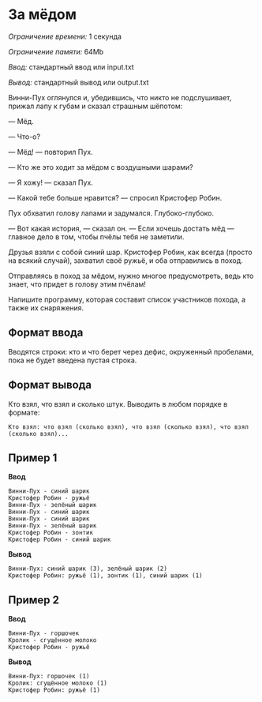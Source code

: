 # За мёдом

*Ограничение времени:* 1 секунда

*Ограничение памяти:* 64Mb

*Ввод:* стандартный ввод или input.txt

*Вывод:* стандартный вывод или output.txt

Винни-Пух оглянулся и, убедившись, что никто не подслушивает, прижал лапу к губам и сказал страшным шёпотом:

— Мёд.

— Что-о?

— Мёд! — повторил Пух.

— Кто же это ходит за мёдом с воздушными шарами?

— Я хожу! — сказал Пух.

— Какой тебе больше нравится? — спросил Кристофер Робин.

Пух обхватил голову лапами и задумался. Глубоко-глубоко.

— Вот какая история, — сказал он. — Если хочешь достать мёд — главное дело в том, чтобы пчёлы тебя не заметили.

Друзья взяли с собой синий шар. Кристофер Робин, как всегда (просто на всякий случай), захватил своё ружьё, и оба отправились в поход.

Отправляясь в поход за мёдом, нужно многое предусмотреть, ведь кто знает, что придет в голову этим пчёлам!

Напишите программу, которая составит список участников похода, а также их снаряжения.

## Формат ввода

Вводятся строки: кто и что берет через дефис, окруженный пробелами, пока не будет введена пустая строка.

## Формат вывода

Кто взял, что взял и сколько штук. Выводить в любом порядке в формате:

`Кто взял: что взял (сколько взял), что взял (сколько взял), что взял (сколько взял)...`

## Пример 1

**Ввод**
```
Винни-Пух - синий шарик
Кристофер Робин - ружьё
Винни-Пух - зелёный шарик
Винни-Пух - синий шарик
Винни-Пух - синий шарик
Винни-Пух - зелёный шарик
Кристофер Робин - зонтик
Кристофер Робин - синий шарик
```

**Вывод**
```
Винни-Пух: синий шарик (3), зелёный шарик (2)
Кристофер Робин: ружьё (1), зонтик (1), синий шарик (1)
```

## Пример 2

**Ввод**
```
Винни-Пух - горшочек
Кролик - сгущённое молоко
Кристофер Робин - ружьё
```

**Вывод**
```
Винни-Пух: горшочек (1)
Кролик: сгущённое молоко (1)
Кристофер Робин: ружьё (1)